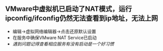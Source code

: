 ## VMware中虚拟机已启动了NAT模式，运行ipconfig/ifconfig仍然无法查看到ip地址，无法上网
* 编辑->虚拟网络编辑器->点击还原默认设置
* 在服务中确保VMware NAT Service已启动
* _遇到问题记得查看相应服务有没有启动是一个好习惯_
